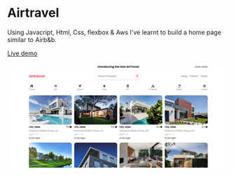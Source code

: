 # Airtravel

Using Javacript, Html, Css, flexbox & Aws I've learnt to build a home page similar to Airb&b. 

[Live demo](https://gonzalo6282.github.io/AirTravel/)
 
 ![This is an image](https://github.com/Gonzalo6282/AirTravel/blob/main/1.png)
